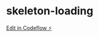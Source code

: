 # skeleton-loading

[Edit in Codeflow ⚡️](https://stackblitz.com/~/github.com/gonzalote99/skeleton-loading)